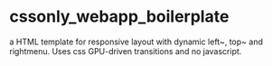 cssonly_webapp_boilerplate
==========================

a HTML template for responsive layout with dynamic left~, top~ and rightmenu. Uses css GPU-driven transitions and no javascript.
